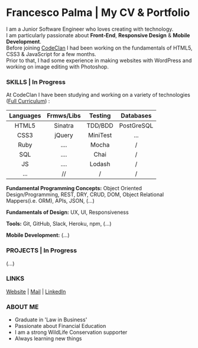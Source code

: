 # Francesco Palma | My CV & Portfolio 
  
I am a Junior Software Engineer who loves creating with technology.  
I am particularly passionate about **Front-End**, **Responsive Design** & **Mobile Development**.  
Before joining [CodeClan](http://codeclan.com) I had been working on the fundamentals of HTML5, CSS3 & JavaScript for a few months.  
Prior to that, I had some experience in making websites with WordPress and working on image editing with Photoshop.

### SKILLS | In Progress

At CodeClan I have been studying and working on a variety of technologies ([Full Curriculum](https://github.com/FrancescoPalma/CodeClan---CX3)) :

| Languages | Frmws/Libs | Testing | Databases |
|:---------:|:----------:|:-------:|:---------:|
|HTML5      |Sinatra     |TDD/BDD  |PostGreSQL |
|CSS3       |jQuery      |MiniTest |    ...    |
|Ruby       |    ....    |Mocha    |     /     |
|SQL        |    ....    |Chai     |     /     | 
|JS         |    ....    |Lodash   |     /     | 
|    ...    |     //     |    /    |     /     | 

**Fundamental Programming Concepts:** Object Oriented Design/Programming, REST, DRY, CRUD, DOM, Object Relational Mappers(i.e. ORM), APIs, JSON, (...)  
  
**Fundamentals of Design:** UX, UI, Responsiveness
  
**Tools:** Git, GitHub, Slack, Heroku, npm, (...)  
  
**Mobile Development:** (...)  

### PROJECTS | In Progress
  
(...)  
<!-- - [Example](URL) -->  
  
### LINKS

[Website](http://intermundi.it) | [Mail](mailto:fpfrancescopalma7@gmail.com) | [LinkedIn](https://it.linkedin.com/in/palmafrancesco)

### ABOUT ME
* Graduate in 'Law in Business'
* Passionate about Financial Education
* I am a strong WildLife Conservation supporter
* Always learning new things
